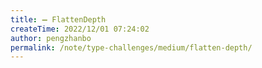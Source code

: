 ```yaml
---
title: ➖ FlattenDepth
createTime: 2022/12/01 07:24:02
author: pengzhanbo
permalink: /note/type-challenges/medium/flatten-depth/
---
```

